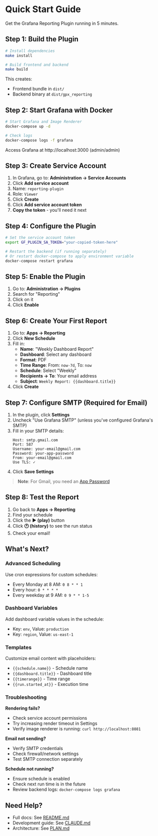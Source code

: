 # Quick Start Guide

Get the Grafana Reporting Plugin running in 5 minutes.

## Step 1: Build the Plugin

```bash
# Install dependencies
make install

# Build frontend and backend
make build
```

This creates:
- Frontend bundle in `dist/`
- Backend binary at `dist/gpx_reporting`

## Step 2: Start Grafana with Docker

```bash
# Start Grafana and Image Renderer
docker-compose up -d

# Check logs
docker-compose logs -f grafana
```

Access Grafana at http://localhost:3000 (admin/admin)

## Step 3: Create Service Account

1. In Grafana, go to: **Administration → Service Accounts**
2. Click **Add service account**
3. Name: `reporting-plugin`
4. Role: `Viewer`
5. Click **Create**
6. Click **Add service account token**
7. **Copy the token** - you'll need it next

## Step 4: Configure the Plugin

```bash
# Set the service account token
export GF_PLUGIN_SA_TOKEN="your-copied-token-here"

# Restart the backend (if running separately)
# Or restart docker-compose to apply environment variable
docker-compose restart grafana
```

## Step 5: Enable the Plugin

1. Go to: **Administration → Plugins**
2. Search for "Reporting"
3. Click on it
4. Click **Enable**

## Step 6: Create Your First Report

1. Go to: **Apps → Reporting**
2. Click **New Schedule**
3. Fill in:
   - **Name**: "Weekly Dashboard Report"
   - **Dashboard**: Select any dashboard
   - **Format**: PDF
   - **Time Range**: From: `now-7d`, To: `now`
   - **Schedule**: Select "Weekly"
   - **Recipients → To**: Your email address
   - **Subject**: `Weekly Report: {{dashboard.title}}`
4. Click **Create**

## Step 7: Configure SMTP (Required for Email)

1. In the plugin, click **Settings**
2. Uncheck "Use Grafana SMTP" (unless you've configured Grafana's SMTP)
3. Fill in your SMTP details:
   ```
   Host: smtp.gmail.com
   Port: 587
   Username: your-email@gmail.com
   Password: your-app-password
   From: your-email@gmail.com
   Use TLS: ✓
   ```
4. Click **Save Settings**

> **Note**: For Gmail, you need an [App Password](https://support.google.com/accounts/answer/185833)

## Step 8: Test the Report

1. Go back to **Apps → Reporting**
2. Find your schedule
3. Click the **▶️ (play)** button
4. Click **🕐 (history)** to see the run status
5. Check your email!

## What's Next?

### Advanced Scheduling

Use cron expressions for custom schedules:
- Every Monday at 8 AM: `0 8 * * 1`
- Every hour: `0 * * * *`
- Every weekday at 9 AM: `0 9 * * 1-5`

### Dashboard Variables

Add dashboard variable values in the schedule:
- Key: `env`, Value: `production`
- Key: `region`, Value: `us-east-1`

### Templates

Customize email content with placeholders:
- `{{schedule.name}}` - Schedule name
- `{{dashboard.title}}` - Dashboard title
- `{{timerange}}` - Time range
- `{{run.started_at}}` - Execution time

### Troubleshooting

**Rendering fails?**
- Check service account permissions
- Try increasing render timeout in Settings
- Verify image renderer is running: `curl http://localhost:8081`

**Email not sending?**
- Verify SMTP credentials
- Check firewall/network settings
- Test SMTP connection separately

**Schedule not running?**
- Ensure schedule is enabled
- Check next run time is in the future
- Review backend logs: `docker-compose logs grafana`

## Need Help?

- Full docs: See [README.md](./README.md)
- Development guide: See [CLAUDE.md](./CLAUDE.md)
- Architecture: See [PLAN.md](./PLAN.md)
